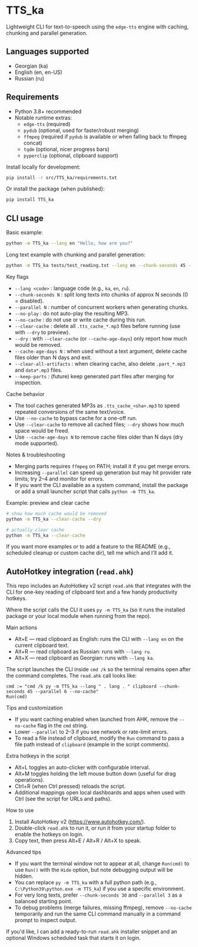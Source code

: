 # TTS_ka
Lightweight CLI for text-to-speech using the `edge-tts` engine with caching, chunking and parallel generation.

## Languages supported
- Georgian (ka)
- English (en, en-US)
- Russian (ru)

## Requirements
- Python 3.8+ recommended
- Notable runtime extras:
    - `edge-tts` (required)
    - `pydub` (optional, used for faster/robust merging)
    - `ffmpeg` (required if `pydub` is available or when falling back to ffmpeg concat)
    - `tqdm` (optional, nicer progress bars)
    - `pyperclip` (optional, clipboard support)

Install locally for development:

```sh
pip install -r src/TTS_ka/requirements.txt
```

Or install the package (when published):

```sh
pip install TTS_ka
```

## CLI usage
Basic example:

```sh
python -m TTS_ka --lang en "Hello, how are you?"
```

Long text example with chunking and parallel generation:

```sh
python -m TTS_ka tests/test_reading.txt --lang en --chunk-seconds 45 --parallel 3
```

Key flags
- `--lang <code>` : language code (e.g., `ka`, `en`, `ru`).
- `--chunk-seconds N` : split long texts into chunks of approx N seconds (0 = disabled).
- `--parallel N` : number of concurrent workers when generating chunks.
- `--no-play` : do not auto-play the resulting MP3.
- `--no-cache` : do not use or write cache during this run.
- `--clear-cache` : delete all `.tts_cache_*.mp3` files before running (use with `--dry` to preview).
- `--dry` : with `--clear-cache` (or `--cache-age-days`) only report how much would be removed.
- `--cache-age-days N` : when used without a text argument, delete cache files older than N days and exit.
- `--clear-all-artifacts` : when clearing cache, also delete `.part_*.mp3` and `data*.mp3` files.
- `--keep-parts` : (future) keep generated part files after merging for inspection.

Cache behavior
- The tool caches generated MP3s as `.tts_cache_<sha>.mp3` to speed repeated conversions of the same text/voice.
- Use `--no-cache` to bypass cache for a one-off run.
- Use `--clear-cache` to remove all cached files; `--dry` shows how much space would be freed.
- Use `--cache-age-days N` to remove cache files older than N days (dry mode supported).

Notes & troubleshooting
- Merging parts requires `ffmpeg` on PATH; install it if you get merge errors.
- Increasing `--parallel` can speed up generation but may hit provider rate limits; try 2–4 and monitor for errors.
- If you want the CLI available as a system command, install the package or add a small launcher script that calls `python -m TTS_ka`.

Example: preview and clear cache

```sh
# show how much cache would be removed
python -m TTS_ka --clear-cache --dry

# actually clear cache
python -m TTS_ka --clear-cache
```

If you want more examples or to add a feature to the README (e.g., scheduled cleanup or custom cache dir), tell me which and I'll add it.


## AutoHotkey integration (`read.ahk`)

This repo includes an AutoHotkey v2 script `read.ahk` that integrates with the CLI for one-key reading of clipboard text and a few handy productivity hotkeys.

Where the script calls the CLI it uses `py -m TTS_ka` (so it runs the installed package or your local module when running from the repo).

Main actions
- Alt+E — read clipboard as English: runs the CLI with `--lang en` on the current clipboard text.
- Alt+R — read clipboard as Russian: runs with `--lang ru`.
- Alt+X — read clipboard as Georgian: runs with `--lang ka`.

The script launches the CLI inside `cmd /k` so the terminal remains open after the command completes. The `read.ahk` call looks like:

```
cmd := "cmd /k py -m TTS_ka --lang " . lang . " clipboard --chunk-seconds 45 --parallel 6 --no-cache"
Run(cmd)
```

Tips and customization
- If you want caching enabled when launched from AHK, remove the `--no-cache` flag in the `cmd` string.
- Lower `--parallel` to 2–3 if you see network or rate-limit errors.
- To read a file instead of clipboard, modify the `Run` command to pass a file path instead of `clipboard` (example in the script comments).

Extra hotkeys in the script
- Alt+L toggles an auto-clicker with configurable interval.
- Alt+M toggles holding the left mouse button down (useful for drag operations).
- Ctrl+R (when Ctrl pressed) reloads the script.
- Additional mappings open local dashboards and apps when used with Ctrl (see the script for URLs and paths).

How to use
1. Install AutoHotkey v2 (https://www.autohotkey.com/).
2. Double-click `read.ahk` to run it, or run it from your startup folder to enable the hotkeys on login.
3. Copy text, then press Alt+E / Alt+R / Alt+X to speak.

Advanced tips
- If you want the terminal window not to appear at all, change `Run(cmd)` to use `Run()` with the `Hide` option, but note debugging output will be hidden.
- You can replace `py -m TTS_ka` with a full python path (e.g., `C:\Python39\python.exe -m TTS_ka`) if you use a specific environment.
- For very long texts, prefer `--chunk-seconds 30` and `--parallel 3` as a balanced starting point.
- To debug problems (merge failures, missing ffmpeg), remove `--no-cache` temporarily and run the same CLI command manually in a command prompt to inspect output.

If you'd like, I can add a ready-to-run `read.ahk` installer snippet and an optional Windows scheduled task that starts it on login.
